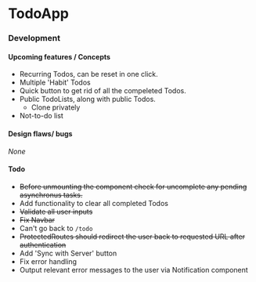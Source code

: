 # TodoApp

### Development
#### Upcoming features / Concepts
- Recurring Todos, can be reset in one click.
- Multiple 'Habit' Todos
- Quick button to get rid of all the compeleted Todos.
- Public TodoLists, along with public Todos.
    - Clone privately
- Not-to-do list

#### Design flaws/ bugs
*None*

#### Todo
- ~~Before unmounting the component check for uncomplete any pending asynchronus tasks.~~
- Add functionality to clear all completed Todos
- ~~Validate all user inputs~~
- ~~Fix Navbar~~
- Can't go back to `/todo`
- ~~ProtectedRoutes should redirect the user back to requested URL after authentication~~
- Add 'Sync with Server' button
- Fix error handling
- Output relevant error messages to the user via Notification component